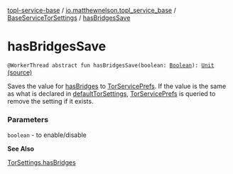 [topl-service-base](../../index.md) / [io.matthewnelson.topl_service_base](../index.md) / [BaseServiceTorSettings](index.md) / [hasBridgesSave](./has-bridges-save.md)

# hasBridgesSave

`@WorkerThread abstract fun hasBridgesSave(boolean: `[`Boolean`](https://kotlinlang.org/api/latest/jvm/stdlib/kotlin/-boolean/index.html)`): `[`Unit`](https://kotlinlang.org/api/latest/jvm/stdlib/kotlin/-unit/index.html) [(source)](https://github.com/05nelsonm/TorOnionProxyLibrary-Android/blob/master/topl-service-base/src/main/java/io/matthewnelson/topl_service_base/BaseServiceTorSettings.kt#L527)

Saves the value for [hasBridges](has-bridges.md) to [TorServicePrefs](../-tor-service-prefs/index.md). If the value is the same
as what is declared in [defaultTorSettings](default-tor-settings.md), [TorServicePrefs](../-tor-service-prefs/index.md) is queried to remove the
setting if it exists.

### Parameters

`boolean` - to enable/disable

**See Also**

[TorSettings.hasBridges](../../..//topl-core-base/io.matthewnelson.topl_core_base/-tor-settings/has-bridges.md)

